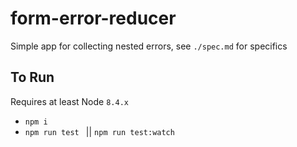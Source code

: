 # form-error-reducer
Simple app for collecting nested errors, see `./spec.md` for specifics

## To Run
Requires at least Node `8.4.x`
* `npm i`
* `npm run test ` || `npm run test:watch`
